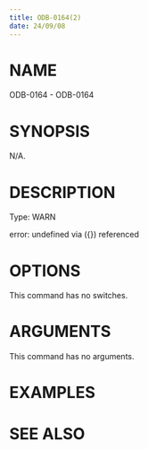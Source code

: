 ```yaml
---
title: ODB-0164(2)
date: 24/09/08
---
```


# NAME

ODB-0164 - ODB-0164

# SYNOPSIS

N/A.

# DESCRIPTION

Type: WARN

error: undefined via ({}) referenced

# OPTIONS

This command has no switches.

# ARGUMENTS

This command has no arguments.

# EXAMPLES

# SEE ALSO
